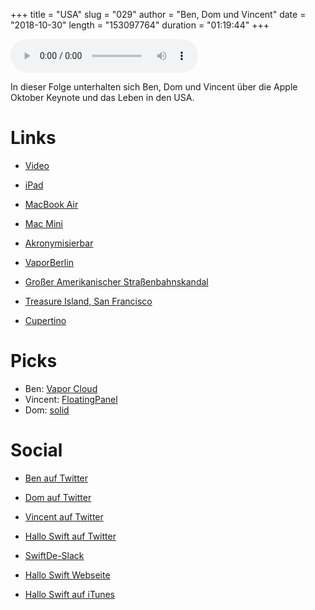 +++
title = "USA"
slug = "029"
author = "Ben, Dom und Vincent"
date = "2018-10-30"
length = "153097764"
duration = "01:19:44"
+++

<audio controls>
    <source src="https://media.hallo-swift.de/file/halloswift/029.mp3" type="audio/mp3">
</audio>

In dieser Folge unterhalten sich Ben, Dom und Vincent über die Apple Oktober Keynote und das Leben in den USA.

# Links

- [Video](https://www.apple.com/apple-events/october-2018/)
- [iPad](https://www.apple.com/ipad-pro/)
- [MacBook Air](https://www.apple.com/macbook-air/)
- [Mac Mini](https://www.apple.com/mac-mini/)

- [Akronymisierbar](http://www.akronymisier.bar/)

- [VaporBerlin](http://vapor.berlin/)

- [Großer Amerikanischer Straßenbahnskandal](https://de.wikipedia.org/wiki/Gro%C3%9Fer_Amerikanischer_Stra%C3%9Fenbahnskandal)
- [Treasure Island, San Francisco](https://en.wikipedia.org/wiki/Treasure_Island,_San_Francisco)
- [Cupertino](https://de.wikipedia.org/wiki/Cupertino)

# Picks

- Ben: [Vapor Cloud](https://dashboard.v2.vapor.cloud/login)
- Vincent: [FloatingPanel](https://github.com/SCENEE/FloatingPanel)
- Dom: [solid](https://github.com/solid/solid)

# Social

- [Ben auf Twitter](https://twitter.com/benchr)
- [Dom auf Twitter](https://twitter.com/swiftpainless)
- [Vincent auf Twitter](https://twitter.com/regexident)
- [Hallo Swift auf Twitter](https://twitter.com/hallo_swift)
- [SwiftDe-Slack](http://slack.swiftde.net)

- [Hallo Swift Webseite](http://hallo-swift.de)
- [Hallo Swift auf iTunes](https://itunes.apple.com/de/podcast/hallo-swift/id1225721421?mt=2)
